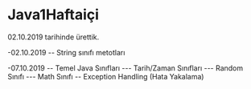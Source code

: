 # Java1Haftaiçi
02.10.2019 tarihinde ürettik.

-02.10.2019
-- String sınıfı metotları

-07.10.2019
-- Temel Java Sınıfları
--- Tarih/Zaman Sınıfları
--- Random Sınıfı
--- Math Sınıfı
-- Exception Handling (Hata Yakalama)
